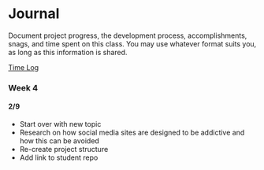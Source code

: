 # Journal

Document project progress, the development process, accomplishments, snags, and time spent on this class. You may use whatever format suits you, as long as this information is shared. 

[Time Log](TimeLog.md)

### Week 4
#### 2/9
* Start over with new topic
* Research on how social media sites are designed to be addictive and how this can be avoided 
* Re-create project structure 
* Add link to student repo